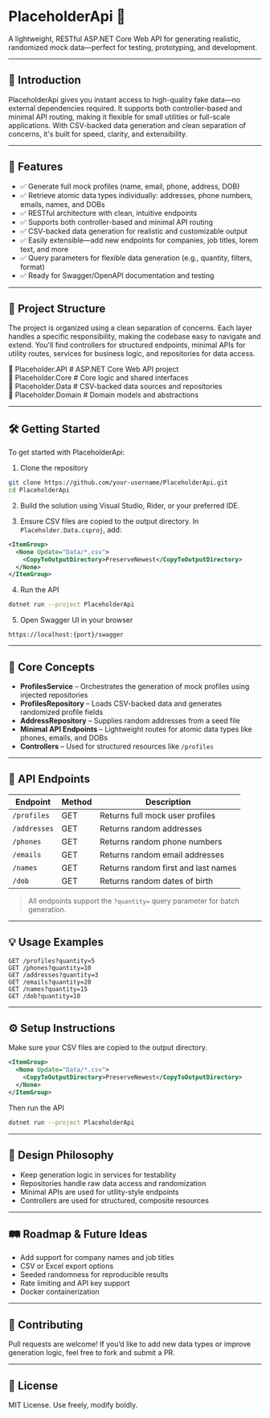 # PlaceholderApi 🧪

A lightweight, RESTful ASP.NET Core Web API for generating realistic, randomized mock data—perfect for testing, prototyping, and development.

---

## 📘 Introduction

PlaceholderApi gives you instant access to high-quality fake data—no external dependencies required. It supports both controller-based and minimal API routing, making it flexible for small utilities or full-scale applications. With CSV-backed data generation and clean separation of concerns, it's built for speed, clarity, and extensibility.

---

## 🚀 Features

- ✅ Generate full mock profiles (name, email, phone, address, DOB)  
- ✅ Retrieve atomic data types individually: addresses, phone numbers, emails, names, and DOBs  
- ✅ RESTful architecture with clean, intuitive endpoints  
- ✅ Supports both controller-based and minimal API routing  
- ✅ CSV-backed data generation for realistic and customizable output  
- ✅ Easily extensible—add new endpoints for companies, job titles, lorem text, and more  
- ✅ Query parameters for flexible data generation (e.g., quantity, filters, format)  
- ✅ Ready for Swagger/OpenAPI documentation and testing

---

## 🧱 Project Structure

The project is organized using a clean separation of concerns. Each layer handles a specific responsibility, making the codebase easy to navigate and extend. You'll find controllers for structured endpoints, minimal APIs for utility routes, services for business logic, and repositories for data access.

📁 Placeholder.API       # ASP.NET Core Web API project  
📁 Placeholder.Core      # Core logic and shared interfaces  
📁 Placeholder.Data      # CSV-backed data sources and repositories  
📁 Placeholder.Domain    # Domain models and abstractions

---

## 🛠️ Getting Started

To get started with PlaceholderApi:

1. Clone the repository  
```bash
git clone https://github.com/your-username/PlaceholderApi.git
cd PlaceholderApi
```

2. Build the solution using Visual Studio, Rider, or your preferred IDE.

3. Ensure CSV files are copied to the output directory. In `Placeholder.Data.csproj`, add:  
```Xml
<ItemGroup>
  <None Update="Data/*.csv">
    <CopyToOutputDirectory>PreserveNewest</CopyToOutputDirectory>
  </None>
</ItemGroup>
```

4. Run the API  
```bash
dotnet run --project PlaceholderApi
```

5. Open Swagger UI in your browser  
```text
https://localhost:{port}/swagger
```

---

## 🔑 Core Concepts

- **ProfilesService** – Orchestrates the generation of mock profiles using injected repositories  
- **ProfilesRepository** – Loads CSV-backed data and generates randomized profile fields  
- **AddressRepository** – Supplies random addresses from a seed file  
- **Minimal API Endpoints** – Lightweight routes for atomic data types like phones, emails, and DOBs  
- **Controllers** – Used for structured resources like `/profiles`

---

## 🔗 API Endpoints

| Endpoint         | Method | Description                          |
|------------------|--------|--------------------------------------|
| `/profiles`      | GET    | Returns full mock user profiles      |
| `/addresses`     | GET    | Returns random addresses             |
| `/phones`        | GET    | Returns random phone numbers         |
| `/emails`        | GET    | Returns random email addresses       |
| `/names`         | GET    | Returns random first and last names |
| `/dob`           | GET    | Returns random dates of birth        |

> All endpoints support the `?quantity=` query parameter for batch generation.

---

## 💡 Usage Examples

```http
GET /profiles?quantity=5
GET /phones?quantity=10
GET /addresses?quantity=3
GET /emails?quantity=20
GET /names?quantity=15
GET /dob?quantity=10
```

---

## ⚙️ Setup Instructions

Make sure your CSV files are copied to the output directory.  
```Xml
<ItemGroup>
  <None Update="Data/*.csv">
    <CopyToOutputDirectory>PreserveNewest</CopyToOutputDirectory>
  </None>
</ItemGroup>
```

Then run the API  
```bash
dotnet run --project PlaceholderApi
```

---

## 🧠 Design Philosophy

- Keep generation logic in services for testability  
- Repositories handle raw data access and randomization  
- Minimal APIs are used for utility-style endpoints  
- Controllers are used for structured, composite resources

---

## 🛤️ Roadmap & Future Ideas

- Add support for company names and job titles  
- CSV or Excel export options  
- Seeded randomness for reproducible results  
- Rate limiting and API key support  
- Docker containerization

---

## 🤝 Contributing

Pull requests are welcome! If you’d like to add new data types or improve generation logic, feel free to fork and submit a PR.

---

## 📄 License

MIT License. Use freely, modify boldly.
